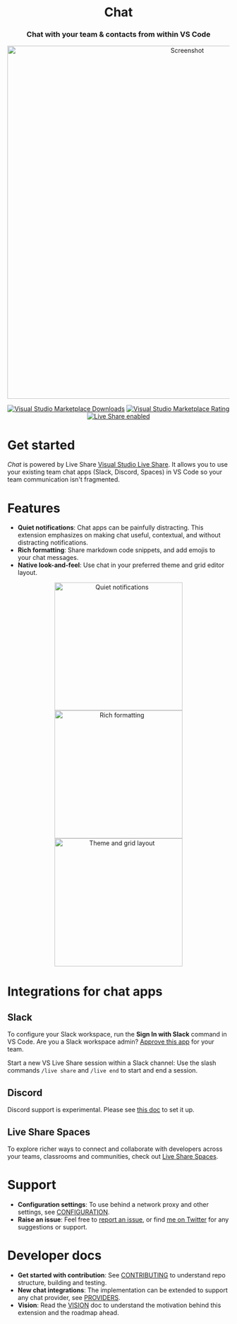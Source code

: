<h1 align="center">Chat</h1>

<h3 align="center">Chat with your team & contacts from within VS Code</h3>

<p align="center"><img src="https://raw.githubusercontent.com/karigari/vscode-chat/master/readme/Live Share Chat.gif" alt="Screenshot" width="800" /></p>

<p align="center">
    <a href="https://marketplace.visualstudio.com/items?itemName=karigari.chat"><img alt="Visual Studio Marketplace Downloads" src="https://img.shields.io/visual-studio-marketplace/d/karigari.chat"></a>
    <a href="https://marketplace.visualstudio.com/items?itemName=karigari.chat"><img alt="Visual Studio Marketplace Rating" src="https://img.shields.io/visual-studio-marketplace/r/karigari.chat"></a>
    <a href="https://aka.ms/vsls"><img src="https://aka.ms/vsls-badge" alt="Live Share enabled" /></a>
</p>

# Get started

_Chat_ is powered by Live Share [Visual Studio Live Share](https://aka.ms/vsls). It allows you to use your existing team chat apps (Slack, Discord, Spaces) in VS Code so your team communication isn't fragmented.

# Features

- **Quiet notifications**: Chat apps can be painfully distracting. This extension emphasizes on making chat useful, contextual, and without distracting notifications.
- **Rich formatting**: Share markdown code snippets, and add emojis to your chat messages.
- **Native look-and-feel**: Use chat in your preferred theme and grid editor layout.

<p align="center">
    <img src="https://raw.githubusercontent.com/karigari/vscode-chat/master/readme/feature-1-magnifier.png" alt="Quiet notifications" width="290" />
    <img src="https://raw.githubusercontent.com/karigari/vscode-chat/master/readme/feature-2.png" alt="Rich formatting" width="290" />
    <img src="https://raw.githubusercontent.com/karigari/vscode-chat/master/readme/feature-3.png" alt="Theme and grid layout" width="290" />
</p>

# Integrations for chat apps

## Slack

To configure your Slack workspace, run the **Sign In with Slack** command in VS Code. Are you a Slack workspace admin? [Approve this app](https://slack.com/apps/ACB4LQKN1-slack-chat-for-vs-code) for your team.

Start a new VS Live Share session within a Slack channel: Use the slash commands `/live share` and `/live end` to start and end a session.

## Discord

Discord support is experimental. Please see [this doc](docs/DISCORD.md) to set it up.

## Live Share Spaces

To explore richer ways to connect and collaborate with developers across your teams, classrooms and communities, check out [Live Share Spaces](https://marketplace.visualstudio.com/items?itemName=vsls-contrib.spaces).

# Support

- **Configuration settings**: To use behind a network proxy and other settings, see [CONFIGURATION](docs/CONFIG.md).
- **Raise an issue**: Feel free to [report an issue](https://github.com/karigari/vscode-chat/issues), or find [me on Twitter](https://twitter.com/arjunattam) for any suggestions or support.

# Developer docs

- **Get started with contribution**: See [CONTRIBUTING](docs/CONTRIBUTING.md) to understand repo structure, building and testing.
- **New chat integrations**: The implementation can be extended to support any chat provider, see [PROVIDERS](docs/PROVIDERS.md).
- **Vision**: Read the [VISION](VISION.md) doc to understand the motivation behind this extension and the roadmap ahead.
